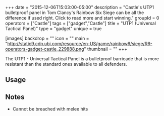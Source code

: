 +++
date = "2015-12-06T15:03:00-05:00"
description = "Castle's UTP1 bulletproof panel in Tom Clancy's Rainbow Six Siege can be all the difference if used right. Click to read more and start winning."
groupId = 0
operators = ["Castle"]
tags = ["gadget","Castle"]
title = "UTP1 (Universal Tactical Panel)"
type = "gadget"
unique = true

[images]
  backdrop = ""
  icon = ""
  main = "http://static9.cdn.ubi.com/resource/en-US/game/rainbow6/siege/R6-operators-gadget-castle_229888.png"
  thumbnail = ""
+++

The UTP1 - Universal Tactical Panel is a bulletproof barricade that is more resistant than the standard ones available to all defenders.<!--more-->

## Usage

## Notes

- Cannot be breached with melee hits
